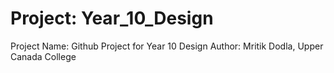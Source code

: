 # Project: Year_10_Design
Project Name: Github Project for Year 10 Design
Author: Mritik Dodla, Upper Canada College


